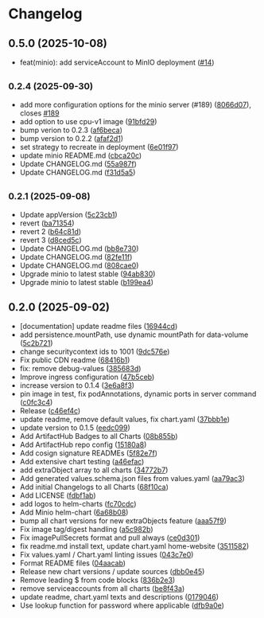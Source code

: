 # Changelog

## 0.5.0 (2025-10-08)

* feat(minio): add serviceAccount to MinIO deployment ([#14](https://github.com/GitGuardian/gitguardian-helm-charts/pull/14))

## <small>0.2.4 (2025-09-30)</small>

* add more configuration options for the minio server (#189) ([8066d07](https://github.com/GitGuardian/gitguardian-helm-charts/commit/8066d07)), closes [#189](https://github.com/GitGuardian/gitguardian-helm-charts/issues/189)
* add option to use cpu-v1 image ([91bfd29](https://github.com/GitGuardian/gitguardian-helm-charts/commit/91bfd29))
* bump verion to 0.2.3 ([af6beca](https://github.com/GitGuardian/gitguardian-helm-charts/commit/af6beca))
* bump version to 0.2.2 ([afaf2d1](https://github.com/GitGuardian/gitguardian-helm-charts/commit/afaf2d1))
* set strategy to recreate in deployment ([6e01f97](https://github.com/GitGuardian/gitguardian-helm-charts/commit/6e01f97))
* update minio README.md ([cbca20c](https://github.com/GitGuardian/gitguardian-helm-charts/commit/cbca20c))
* Update CHANGELOG.md ([55a987f](https://github.com/GitGuardian/gitguardian-helm-charts/commit/55a987f))
* Update CHANGELOG.md ([f31d5a5](https://github.com/GitGuardian/gitguardian-helm-charts/commit/f31d5a5))

## <small>0.2.1 (2025-09-08)</small>

* Update appVersion ([5c23cb1](https://github.com/GitGuardian/gitguardian-helm-charts/commit/5c23cb1))
* revert ([ba71354](https://github.com/GitGuardian/gitguardian-helm-charts/commit/ba71354))
* revert 2 ([b64c81d](https://github.com/GitGuardian/gitguardian-helm-charts/commit/b64c81d))
* revert 3 ([d8ced5c](https://github.com/GitGuardian/gitguardian-helm-charts/commit/d8ced5c))
* Update CHANGELOG.md ([bb8e730](https://github.com/GitGuardian/gitguardian-helm-charts/commit/bb8e730))
* Update CHANGELOG.md ([82fe11f](https://github.com/GitGuardian/gitguardian-helm-charts/commit/82fe11f))
* Update CHANGELOG.md ([808cae0](https://github.com/GitGuardian/gitguardian-helm-charts/commit/808cae0))
* Upgrade minio to latest stable ([94ab830](https://github.com/GitGuardian/gitguardian-helm-charts/commit/94ab830))
* Upgrade minio to latest stable ([b199ea4](https://github.com/GitGuardian/gitguardian-helm-charts/commit/b199ea4))

## 0.2.0 (2025-09-02)

* [documentation] update readme files ([16944cd](https://github.com/GitGuardian/gitguardian-helm-charts/commit/16944cd))
* add persistence.mountPath, use dynamic mountPath for data-volume ([5c2b721](https://github.com/GitGuardian/gitguardian-helm-charts/commit/5c2b721))
* change securitycontext ids to 1001 ([9dc576e](https://github.com/GitGuardian/gitguardian-helm-charts/commit/9dc576e))
* Fix public CDN readme ([68416b1](https://github.com/GitGuardian/gitguardian-helm-charts/commit/68416b1))
* fix: remove debug-values ([385683d](https://github.com/GitGuardian/gitguardian-helm-charts/commit/385683d))
* Improve ingress configuration ([47b5ceb](https://github.com/GitGuardian/gitguardian-helm-charts/commit/47b5ceb))
* increase version to 0.1.4 ([3e6a8f3](https://github.com/GitGuardian/gitguardian-helm-charts/commit/3e6a8f3))
* pin image in test, fix podAnnotations, dynamic ports in server command ([c0fc3c4](https://github.com/GitGuardian/gitguardian-helm-charts/commit/c0fc3c4))
* Release ([c46ef4c](https://github.com/GitGuardian/gitguardian-helm-charts/commit/c46ef4c))
* update readme, remove default values, fix chart.yaml ([37bbb1e](https://github.com/GitGuardian/gitguardian-helm-charts/commit/37bbb1e))
* update version to 0.1.5 ([eedc099](https://github.com/GitGuardian/gitguardian-helm-charts/commit/eedc099))
* Add ArtifactHub Badges to all Charts ([08b855b](https://github.com/GitGuardian/gitguardian-helm-charts/commit/08b855b))
* Add ArtifactHub repo config ([15180a8](https://github.com/GitGuardian/gitguardian-helm-charts/commit/15180a8))
* Add cosign signature READMEs ([5f82e7f](https://github.com/GitGuardian/gitguardian-helm-charts/commit/5f82e7f))
* Add extensive chart testing ([a46efac](https://github.com/GitGuardian/gitguardian-helm-charts/commit/a46efac))
* add extraObject array to all charts ([34772b7](https://github.com/GitGuardian/gitguardian-helm-charts/commit/34772b7))
* Add generated values.schema.json files from values.yaml ([aa79ac3](https://github.com/GitGuardian/gitguardian-helm-charts/commit/aa79ac3))
* Add initial Changelogs to all Charts ([68f10ca](https://github.com/GitGuardian/gitguardian-helm-charts/commit/68f10ca))
* Add LICENSE ([fdbf1ab](https://github.com/GitGuardian/gitguardian-helm-charts/commit/fdbf1ab))
* add logos to helm-charts ([fc70cdc](https://github.com/GitGuardian/gitguardian-helm-charts/commit/fc70cdc))
* Add Minio helm-chart ([6a68b08](https://github.com/GitGuardian/gitguardian-helm-charts/commit/6a68b08))
* bump all chart versions for new extraObjects feature ([aaa57f9](https://github.com/GitGuardian/gitguardian-helm-charts/commit/aaa57f9))
* Fix image tag/digest handling ([a5c982b](https://github.com/GitGuardian/gitguardian-helm-charts/commit/a5c982b))
* Fix imagePullSecrets format and pull always ([ce0d301](https://github.com/GitGuardian/gitguardian-helm-charts/commit/ce0d301))
* fix readme.md install text, update chart.yaml home-website ([3511582](https://github.com/GitGuardian/gitguardian-helm-charts/commit/3511582))
* Fix values.yaml / Chart.yaml linting issues ([043c7e0](https://github.com/GitGuardian/gitguardian-helm-charts/commit/043c7e0))
* Format README files ([04aacab](https://github.com/GitGuardian/gitguardian-helm-charts/commit/04aacab))
* Release new chart versions / update sources ([dbb0e45](https://github.com/GitGuardian/gitguardian-helm-charts/commit/dbb0e45))
* Remove leading $ from code blocks ([836b2e3](https://github.com/GitGuardian/gitguardian-helm-charts/commit/836b2e3))
* remove serviceaccounts from all charts ([be8f43a](https://github.com/GitGuardian/gitguardian-helm-charts/commit/be8f43a))
* update readme, chart.yaml texts and descriptions ([0179046](https://github.com/GitGuardian/gitguardian-helm-charts/commit/0179046))
* Use lookup function for password where applicable ([dfb9a0e](https://github.com/GitGuardian/gitguardian-helm-charts/commit/dfb9a0e))

